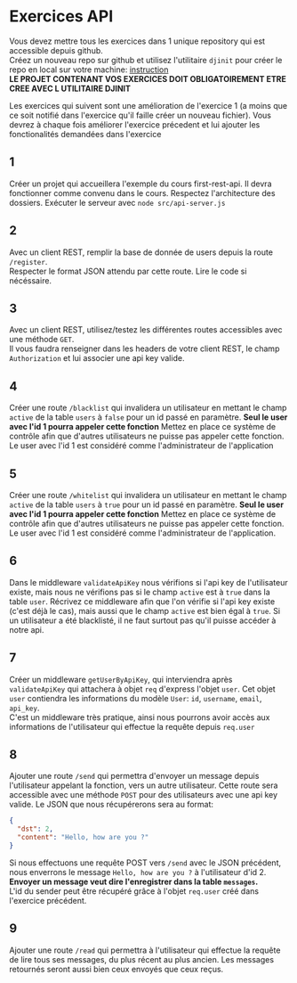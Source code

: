 # Exercices API

Vous devez mettre tous les exercices dans 1 unique repository qui est accessible depuis github.  
Créez un nouveau repo sur github et utilisez l'utilitaire `djinit` pour créer le repo en local sur votre machine: [instruction](https://github.com/AbsoluteVirtueXI/alyra-courses/blob/master/node/1-node-introduction.md#djinit)  
**LE PROJET CONTENANT VOS EXERCICES DOIT OBLIGATOIREMENT ETRE CREE AVEC L UTILITAIRE DJINIT**

Les exercices qui suivent sont une amélioration de l'exercice 1 (a moins que ce soit notifié dans l'exercice qu'il faille créer un nouveau fichier).
Vous devrez à chaque fois améliorer l'exercice précedent et lui ajouter les fonctionalités demandées dans l'exercice

## 1

Créer un projet qui accueillera l'exemple du cours first-rest-api.
Il devra fonctionner comme convenu dans le cours.
Respectez l'architecture des dossiers.
Exécuter le serveur avec `node src/api-server.js`

## 2

Avec un client REST, remplir la base de donnée de users depuis la route `/register`.  
Respecter le format JSON attendu par cette route. Lire le code si nécéssaire.

## 3

Avec un client REST, utilisez/testez les différentes routes accessibles avec une méthode `GET`.  
Il vous faudra renseigner dans les headers de votre client REST, le champ `Authorization` et lui associer une api key valide.

## 4

Créer une route `/blacklist` qui invalidera un utilisateur en mettant le champ `active` de la table `users` à `false` pour un id passé en paramètre.
**Seul le user avec l'id 1 pourra appeler cette fonction**
Mettez en place ce système de contrôle afin que d'autres utilisateurs ne puisse pas appeler cette fonction.
Le user avec l'id 1 est considéré comme l'administrateur de l'application

## 5

Créer une route `/whitelist` qui invalidera un utilisateur en mettant le champ `active` de la table `users` à `true` pour un id passé en paramètre.
**Seul le user avec l'id 1 pourra appeler cette fonction**
Mettez en place ce système de contrôle afin que d'autres utilisateurs ne puisse pas appeler cette fonction.
Le user avec l'id 1 est considéré comme l'administrateur de l'application.

## 6

Dans le middleware `validateApiKey` nous vérifions si l'api key de l'utilisateur existe, mais nous ne vérifions pas si le champ `active` est à `true` dans la table `user`.
Récrivez ce middleware afin que l'on vérifie si l'api key existe (c'est déjà le cas), mais aussi que le champ `active` est bien égal à `true`.
Si un utilisateur a été blacklisté, il ne faut surtout pas qu'il puisse accéder à notre api.

## 7

Créer un middleware `getUserByApiKey`, qui interviendra après `validateApiKey` qui attachera à objet `req` d'express l'objet `user`.
Cet objet `user` contiendra les informations du modèle `User`: `id`, `username`, `email`, `api_key`.  
C'est un middleware très pratique, ainsi nous pourrons avoir accès aux informations de l'utilisateur qui effectue la requête depuis `req.user`

## 8

Ajouter une route `/send` qui permettra d'envoyer un message depuis l'utilisateur appelant la fonction, vers un autre utilisateur.
Cette route sera accessible avec une méthode `POST` pour des utilisateurs avec une api key valide. Le JSON que nous récupérerons sera au format:

```json
{
  "dst": 2,
  "content": "Hello, how are you ?"
}
```

Si nous effectuons une requête POST vers `/send` avec le JSON précédent, nous enverrons le message `Hello, how are you ?` à l'utilisateur d'id 2.  
**Envoyer un message veut dire l'enregistrer dans la table `messages`.**  
L'id du sender peut être récupéré grâce à l'objet `req.user` créé dans l'exercice précédent.

## 9

Ajouter une route `/read` qui permettra à l'utilisateur qui effectue la requête de lire tous ses messages, du plus récent au plus ancien.
Les messages retournés seront aussi bien ceux envoyés que ceux reçus.

